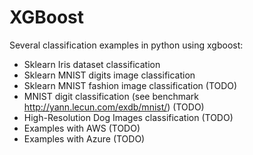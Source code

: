 # XGBoost
 Several classification examples in python using xgboost:
 - Sklearn Iris dataset classification
 - Sklearn MNIST digits image classification
 - Sklearn MNIST fashion image classification (TODO)
 - MNIST digit classification (see benchmark http://yann.lecun.com/exdb/mnist/) (TODO)
 - High-Resolution Dog Images classification (TODO)
 - Examples with AWS (TODO)
 - Examples with Azure (TODO)
 
  
